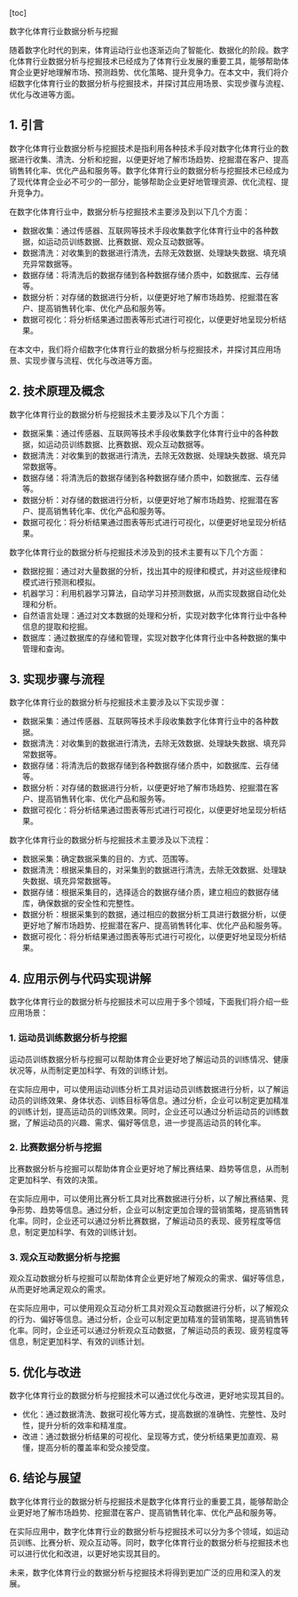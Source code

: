 
[toc]                    
                
                
数字化体育行业数据分析与挖掘

随着数字化时代的到来，体育运动行业也逐渐迈向了智能化、数据化的阶段。数字化体育行业数据分析与挖掘技术已经成为了体育行业发展的重要工具，能够帮助体育企业更好地理解市场、预测趋势、优化策略、提升竞争力。在本文中，我们将介绍数字化体育行业的数据分析与挖掘技术，并探讨其应用场景、实现步骤与流程、优化与改进等方面。

## 1. 引言

数字化体育行业数据分析与挖掘技术是指利用各种技术手段对数字化体育行业的数据进行收集、清洗、分析和挖掘，以便更好地了解市场趋势、挖掘潜在客户、提高销售转化率、优化产品和服务等。数字化体育行业的数据分析与挖掘技术已经成为了现代体育企业必不可少的一部分，能够帮助企业更好地管理资源、优化流程、提升竞争力。

在数字化体育行业中，数据分析与挖掘技术主要涉及到以下几个方面：

- 数据收集：通过传感器、互联网等技术手段收集数字化体育行业中的各种数据，如运动员训练数据、比赛数据、观众互动数据等。
- 数据清洗：对收集到的数据进行清洗，去除无效数据、处理缺失数据、填充填充异常数据等。
- 数据存储：将清洗后的数据存储到各种数据存储介质中，如数据库、云存储等。
- 数据分析：对存储的数据进行分析，以便更好地了解市场趋势、挖掘潜在客户、提高销售转化率、优化产品和服务等。
- 数据可视化：将分析结果通过图表等形式进行可视化，以便更好地呈现分析结果。

在本文中，我们将介绍数字化体育行业的数据分析与挖掘技术，并探讨其应用场景、实现步骤与流程、优化与改进等方面。

## 2. 技术原理及概念

数字化体育行业的数据分析与挖掘技术主要涉及以下几个方面：

- 数据采集：通过传感器、互联网等技术手段收集数字化体育行业中的各种数据，如运动员训练数据、比赛数据、观众互动数据等。
- 数据清洗：对收集到的数据进行清洗，去除无效数据、处理缺失数据、填充异常数据等。
- 数据存储：将清洗后的数据存储到各种数据存储介质中，如数据库、云存储等。
- 数据分析：对存储的数据进行分析，以便更好地了解市场趋势、挖掘潜在客户、提高销售转化率、优化产品和服务等。
- 数据可视化：将分析结果通过图表等形式进行可视化，以便更好地呈现分析结果。

数字化体育行业的数据分析与挖掘技术涉及到的技术主要有以下几个方面：

- 数据挖掘：通过对大量数据的分析，找出其中的规律和模式，并对这些规律和模式进行预测和模拟。
- 机器学习：利用机器学习算法，自动学习并预测数据，从而实现数据自动化处理和分析。
- 自然语言处理：通过对文本数据的处理和分析，实现对数字化体育行业中各种信息的提取和挖掘。
- 数据库：通过数据库的存储和管理，实现对数字化体育行业中各种数据的集中管理和查询。

## 3. 实现步骤与流程

数字化体育行业的数据分析与挖掘技术主要涉及以下实现步骤：

- 数据采集：通过传感器、互联网等技术手段收集数字化体育行业中的各种数据。
- 数据清洗：对收集到的数据进行清洗，去除无效数据、处理缺失数据、填充异常数据等。
- 数据存储：将清洗后的数据存储到各种数据存储介质中，如数据库、云存储等。
- 数据分析：对存储的数据进行分析，以便更好地了解市场趋势、挖掘潜在客户、提高销售转化率、优化产品和服务等。
- 数据可视化：将分析结果通过图表等形式进行可视化，以便更好地呈现分析结果。

数字化体育行业的数据分析与挖掘技术主要涉及以下流程：

- 数据采集：确定数据采集的目的、方式、范围等。
- 数据清洗：根据采集目的，对采集到的数据进行清洗，去除无效数据、处理缺失数据、填充异常数据等。
- 数据存储：根据采集目的，选择适合的数据存储介质，建立相应的数据存储库，确保数据的安全性和完整性。
- 数据分析：根据采集到的数据，通过相应的数据分析工具进行数据分析，以便更好地了解市场趋势、挖掘潜在客户、提高销售转化率、优化产品和服务等。
- 数据可视化：将分析结果通过图表等形式进行可视化，以便更好地呈现分析结果。

## 4. 应用示例与代码实现讲解

数字化体育行业的数据分析与挖掘技术可以应用于多个领域，下面我们将介绍一些应用场景：

### 1. 运动员训练数据分析与挖掘

运动员训练数据分析与挖掘可以帮助体育企业更好地了解运动员的训练情况、健康状况等，从而制定更加科学、有效的训练计划。

在实际应用中，可以使用运动训练分析工具对运动员训练数据进行分析，以了解运动员的训练效果、身体状态、训练目标等信息。通过分析，企业可以制定更加精准的训练计划，提高运动员的训练效果。同时，企业还可以通过分析运动员的训练数据，了解运动员的兴趣、需求、偏好等信息，进一步提高运动员的转化率。

### 2. 比赛数据分析与挖掘

比赛数据分析与挖掘可以帮助体育企业更好地了解比赛结果、趋势等信息，从而制定更加科学、有效的决策。

在实际应用中，可以使用比赛分析工具对比赛数据进行分析，以了解比赛结果、竞争形势、趋势等信息。通过分析，企业可以制定更加合理的营销策略，提高销售转化率。同时，企业还可以通过分析比赛数据，了解运动员的表现、疲劳程度等信息，制定更加科学、有效的训练计划。

### 3. 观众互动数据分析与挖掘

观众互动数据分析与挖掘可以帮助体育企业更好地了解观众的需求、偏好等信息，从而更好地满足观众的需求。

在实际应用中，可以使用观众互动分析工具对观众互动数据进行分析，以了解观众的行为、偏好等信息。通过分析，企业可以制定更加精准的营销策略，提高销售转化率。同时，企业还可以通过分析观众互动数据，了解运动员的表现、疲劳程度等信息，制定更加科学、有效的训练计划。

## 5. 优化与改进

数字化体育行业的数据分析与挖掘技术可以通过优化与改进，更好地实现其目的。

- 优化：通过数据清洗、数据可视化等方式，提高数据的准确性、完整性、及时性，提升分析的效率和精准度。
- 改进：通过数据分析结果的可视化、呈现等方式，使分析结果更加直观、易懂，提高分析的覆盖率和受众接受度。

## 6. 结论与展望

数字化体育行业的数据分析与挖掘技术是数字化体育行业的重要工具，能够帮助企业更好地了解市场趋势、挖掘潜在客户、提高销售转化率、优化产品和服务等。

在实际应用中，数字化体育行业的数据分析与挖掘技术可以分为多个领域，如运动员训练、比赛分析、观众互动等。同时，数字化体育行业的数据分析与挖掘技术也可以进行优化和改进，以更好地实现其目的。

未来，数字化体育行业的数据分析与挖掘技术将得到更加广泛的应用和深入的发展。

